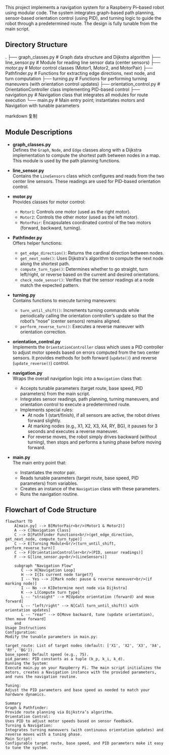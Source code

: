 
This project implements a navigation system for a Raspberry Pi–based robot using modular code. The system integrates graph-based path planning, sensor-based orientation control (using PID), and turning logic to guide the robot through a predetermined route. The design is fully tunable from the main script.

## Directory Structure

. ├── graph_classes.py # Graph data structure and Dijkstra algorithm ├── line_sensor.py # Module for reading line sensor data (center sensors) ├── motor.py # Motor control classes (Motor1, Motor2, and MotorPair) ├── Pathfinder.py # Functions for extracting edge directions, next node, and turn computation ├── turning.py # Functions for performing turning maneuvers (with orientation control updates) ├── orientation_control.py # OrientationController class implementing PID-based control ├── navigation.py # Navigation class that integrates all modules for route execution └── main.py # Main entry point; instantiates motors and Navigation with tunable parameters

markdown
复制

## Module Descriptions

- **graph_classes.py**  
  Defines the `Graph`, `Node`, and `Edge` classes along with a Dijkstra implementation to compute the shortest path between nodes in a map. This module is used by the path planning functions.

- **line_sensor.py**  
  Contains the `LineSensors` class which configures and reads from the two center line sensors. These readings are used for PID-based orientation control.

- **motor.py**  
  Provides classes for motor control:
  - `Motor1`: Controls one motor (used as the right motor).
  - `Motor2`: Controls the other motor (used as the left motor).
  - `MotorPair`: Encapsulates coordinated control of the two motors (forward, backward, turning).

- **Pathfinder.py**  
  Offers helper functions:
  - `get_edge_direction()`: Returns the cardinal direction between nodes.
  - `get_next_node()`: Uses Dijkstra's algorithm to compute the next node along the shortest path.
  - `compute_turn_type()`: Determines whether to go straight, turn left/right, or reverse based on the current and desired orientations.
  - `check_node_sensor()`: Verifies that the sensor readings at a node match the expected pattern.

- **turning.py**  
  Contains functions to execute turning maneuvers:
  - `turn_until_shift()`: Increments turning commands while periodically calling the orientation controller’s update so that the robot’s “nose” (center sensors) remains aligned.
  - `perform_reverse_turn()`: Executes a reverse maneuver with orientation correction.

- **orientation_control.py**  
  Implements the `OrientationController` class which uses a PID controller to adjust motor speeds based on errors computed from the two center sensors. It provides methods for both forward (`update()`) and reverse (`update_reverse()`) control.

- **navigation.py**  
  Wraps the overall navigation logic into a `Navigation` class that:
  - Accepts tunable parameters (target route, base speed, PID parameters) from the main script.
  - Integrates sensor readings, path planning, turning maneuvers, and orientation control to execute a predetermined route.
  - Implements special rules:
    - At node 1 (start/finish), if all sensors are active, the robot drives forward slightly.
    - At marking nodes (e.g., X1, X2, X3, X4, RY, BG), it pauses for 3 seconds and executes a reverse maneuver.
    - For reverse moves, the robot simply drives backward (without turning), then stops and performs a tuning phase before moving forward.

- **main.py**  
  The main entry point that:
  - Instantiates the motor pair.
  - Reads tunable parameters (target route, base speed, PID parameters) from variables.
  - Creates an instance of the `Navigation` class with these parameters.
  - Runs the navigation routine.

## Flowchart of Code Structure

```mermaid
flowchart TD
    A[main.py] --> B[MotorPair<br/>(Motor1 & Motor2)]
    A --> C[Navigation Class]
    C --> D[Pathfinder Functions<br/>(get_edge_direction, get_next_node, compute_turn_type)]
    C --> E[Turning Module<br/>(turn_until_shift, perform_reverse_turn)]
    C --> F[OrientationController<br/>(PID, sensor readings)]
    F --> G[line_sensor.py<br/>(LineSensors)]
    
    subgraph "Navigation Flow"
       C --> H[Navigation Loop]
       H --> I{Is current node target?}
       I -- Yes --> J[Mark node: pause & reverse maneuver<br/>(if marking node)]
       I -- No --> K[Determine next node via Dijkstra]
       K --> L[Compute turn type]
       L -- "straight" --> M[Update orientation (forward) and move forward]
       L -- "left/right" --> N[Call turn_until_shift() with orientation updates]
       L -- "rear" --> O[Move backward, tune (update orientation), then move forward]
    end
Usage Instructions
Configuration:
Modify the tunable parameters in main.py:

target_route: List of target nodes (default: ['X1', 'X2', 'X3', 'X4', 'RY', 'BG']).
base_speed: Default speed (e.g., 75).
pid_params: PID constants as a tuple (k_p, k_i, k_d).
Running the System:
Execute main.py on your Raspberry Pi. The main script initializes the motors, creates a Navigation instance with the provided parameters, and runs the navigation routine.

Tuning:
Adjust the PID parameters and base speed as needed to match your hardware dynamics.

Summary
Graph & Pathfinder:
Provide route planning via Dijkstra’s algorithm.
Orientation Control:
Uses PID to adjust motor speeds based on sensor feedback.
Turning & Navigation:
Integrates turning maneuvers (with continuous orientation updates) and reverse moves with a tuning phase.
Main Script:
Configurable target route, base speed, and PID parameters make it easy to tune the system.

